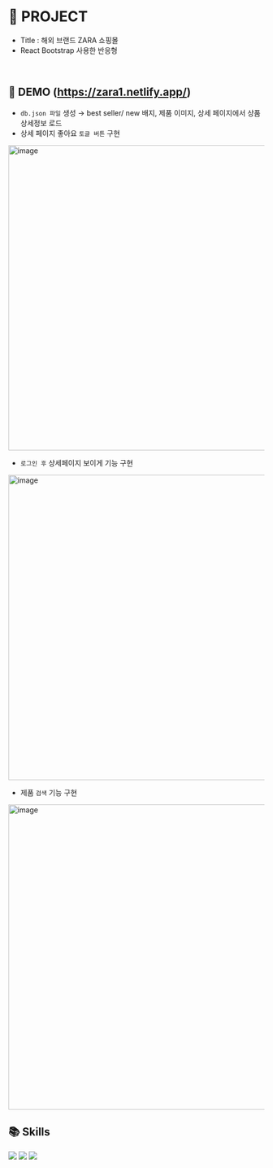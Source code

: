 # 🐰 PROJECT 

- Title : 해외 브랜드 ZARA 쇼핑몰
- React Bootstrap 사용한 반응형

<br>

## 📎 DEMO (https://zara1.netlify.app/)

- `db.json 파일` 생성 → best seller/ new 배지, 제품 이미지, 상세 페이지에서 상품 상세정보 로드
- 상세 페이지 좋아요 `토글 버튼` 구현
<img width="600" alt="image" src="https://user-images.githubusercontent.com/110226420/218107195-a65c0026-7009-4659-98ae-f0b21ea4b314.png">

- `로그인 후` 상세페이지 보이게 기능 구현
<img width="600" alt="image" src="https://user-images.githubusercontent.com/110226420/218107393-a818046c-ed1e-4e9d-9ff7-3f175f1c2e88.png">

- 제품 `검색` 기능 구현
<img width="600" alt="image" src="https://user-images.githubusercontent.com/110226420/218107830-da246b3c-9010-48a5-8fcb-92b7d7d9021e.png">

<br>

## 📚 Skills 
<img src="https://img.shields.io/badge/React-61dafb?style=for-the-badge&logo=React&logoColor=black"> <img src="https://img.shields.io/badge/Bootstrap-7952b3?style=for-the-badge&logo=Bootstrap&logoColor=black"> <img src="https://img.shields.io/badge/Netlify-eeeeee?style=for-the-badge&logo=Netlify&logoColor=black">
